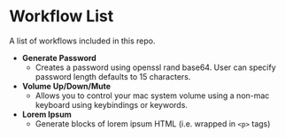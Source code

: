 # Workflow List
A list of workflows included in this repo.

* __Generate Password__
	* Creates a password using openssl rand base64. User can specify password length
defaults to 15 characters.
* __Volume Up/Down/Mute__
	* Allows you to control your mac system volume using a non-mac keyboard using
keybindings or keywords.
* __Lorem Ipsum__
	* Generate blocks of lorem ipsum HTML (i.e. wrapped in `<p>` tags)